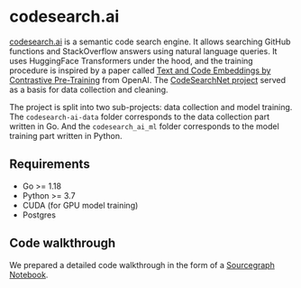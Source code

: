 # codesearch.ai

[codesearch.ai](https://codesearch.ai) is a semantic code search engine. It allows searching GitHub functions and StackOverflow answers using natural language queries. It uses HuggingFace Transformers under the hood, and the training procedure is inspired by a paper called [Text and Code Embeddings by Contrastive Pre-Training](https://arxiv.org/pdf/2201.10005.pdf) from OpenAI. The [CodeSearchNet project](https://github.com/github/CodeSearchNet) served as a basis for data collection and cleaning.

The project is split into two sub-projects: data collection and model training. The `codesearch-ai-data` folder corresponds to the data collection part written in Go. And the `codesearch_ai_ml` folder corresponds to the model training part written in Python.

## Requirements

- Go >= 1.18
- Python >= 3.7
- CUDA (for GPU model training)
- Postgres

## Code walkthrough

We prepared a detailed code walkthrough in the form of a [Sourcegraph Notebook](https://sourcegraph.com/notebooks/Tm90ZWJvb2s6MTM0Mw==).
